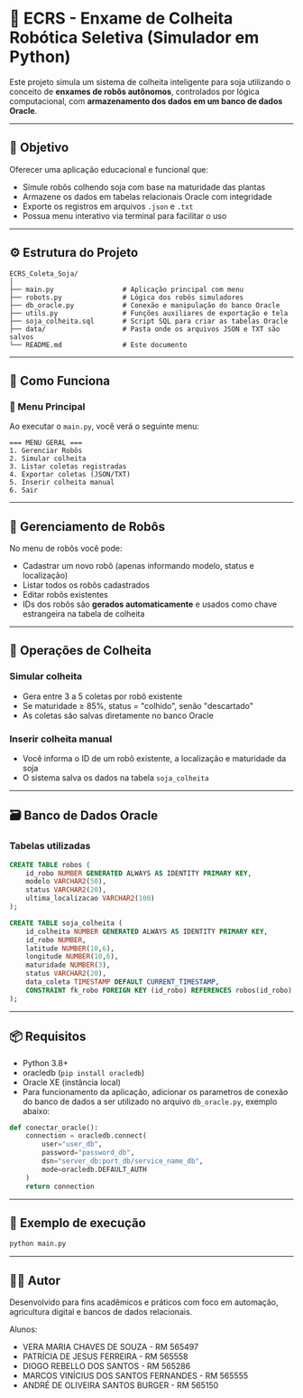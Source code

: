 # 🌱 ECRS - Enxame de Colheita Robótica Seletiva (Simulador em Python)

Este projeto simula um sistema de colheita inteligente para soja utilizando o conceito de **enxames de robôs autônomos**, controlados por lógica computacional, com **armazenamento dos dados em um banco de dados Oracle**.

---

## 🎯 Objetivo

Oferecer uma aplicação educacional e funcional que:
- Simule robôs colhendo soja com base na maturidade das plantas
- Armazene os dados em tabelas relacionais Oracle com integridade
- Exporte os registros em arquivos `.json` e `.txt`
- Possua menu interativo via terminal para facilitar o uso

---

## ⚙️ Estrutura do Projeto

```
ECRS_Coleta_Soja/
│
├── main.py                 # Aplicação principal com menu
├── robots.py               # Lógica dos robôs simuladores
├── db_oracle.py            # Conexão e manipulação do banco Oracle
├── utils.py                # Funções auxiliares de exportação e tela
├── soja_colheita.sql       # Script SQL para criar as tabelas Oracle
├── data/                   # Pasta onde os arquivos JSON e TXT são salvos
└── README.md               # Este documento
```

---

## 🧠 Como Funciona

### 📌 Menu Principal

Ao executar o `main.py`, você verá o seguinte menu:

```
=== MENU GERAL ===
1. Gerenciar Robôs
2. Simular colheita
3. Listar coletas registradas
4. Exportar coletas (JSON/TXT)
5. Inserir colheita manual
6. Sair
```

---

## 🤖 Gerenciamento de Robôs

No menu de robôs você pode:

- Cadastrar um novo robô (apenas informando modelo, status e localização)
- Listar todos os robôs cadastrados
- Editar robôs existentes
- IDs dos robôs são **gerados automaticamente** e usados como chave estrangeira na tabela de colheita

---

## 🔄 Operações de Colheita

### Simular colheita
- Gera entre 3 a 5 coletas por robô existente
- Se maturidade ≥ 85%, status = "colhido", senão "descartado"
- As coletas são salvas diretamente no banco Oracle

### Inserir colheita manual
- Você informa o ID de um robô existente, a localização e maturidade da soja
- O sistema salva os dados na tabela `soja_colheita`

---

## 🗃️ Banco de Dados Oracle

### Tabelas utilizadas

```sql
CREATE TABLE robos (
    id_robo NUMBER GENERATED ALWAYS AS IDENTITY PRIMARY KEY,
    modelo VARCHAR2(50),
    status VARCHAR2(20),
    ultima_localizacao VARCHAR2(100)
);

CREATE TABLE soja_colheita (
    id_colheita NUMBER GENERATED ALWAYS AS IDENTITY PRIMARY KEY,
    id_robo NUMBER,
    latitude NUMBER(10,6),
    longitude NUMBER(10,6),
    maturidade NUMBER(3),
    status VARCHAR2(20),
    data_coleta TIMESTAMP DEFAULT CURRENT_TIMESTAMP,
    CONSTRAINT fk_robo FOREIGN KEY (id_robo) REFERENCES robos(id_robo)
);
```

---

## 📦 Requisitos

- Python 3.8+
- oracledb (`pip install oracledb`)
- Oracle XE (instância local)
- Para funcionamento da aplicação, adicionar os parametros de conexão do banco de dados a ser utilizado no arquivo `db_oracle.py`, exemplo abaixo:
```python
def conectar_oracle():
    connection = oracledb.connect(
        user="user_db",
        password="password_db",
        dsn="server_db:port_db/service_name_db",
        mode=oracledb.DEFAULT_AUTH
    )
    return connection
```

---

## 🧪 Exemplo de execução

```bash
python main.py
```

---

## 👨‍💻 Autor

Desenvolvido para fins acadêmicos e práticos com foco em automação, agricultura digital e bancos de dados relacionais.

Alunos:
- VERA MARIA CHAVES DE SOUZA - RM 565497
- PATRÍCIA DE JESUS FERREIRA - RM 565558
- DIOGO REBELLO DOS SANTOS - RM 565286
- MARCOS VINÍCIUS DOS SANTOS FERNANDES - RM 565555
- ANDRÉ DE OLIVEIRA SANTOS BURGER - RM 565150